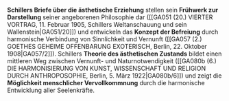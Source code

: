 
**Schillers Briefe über die ästhetische Erziehung** stellen sein **Frühwerk zur Darstellung** seiner angeborenen Philosophie dar ([[GA051 (20.) VIERTER VORTRAG, 11. Februar 1905, Schillers Weltanschauung und sein Wallenstein|GA051/20]]) und entwickeln das **Konzept der Befreiung** durch harmonische Verbindung von Sinnlichkeit und Vernunft ([[GA057 (2.) GOETHES GEHEIME OFFENBARUNG EXOTERISCH, Berlin, 22. Oktober 1908|GA057/2]]). Schillers **Theorie des ästhetischen Zustands** bildet einen mittleren Weg zwischen Vernunft- und Naturnotwendigkeit ([[GA080b (6.) DIE HARMONISIERUNG VON KUNST, WISSENSCHAFT UND RELIGION DURCH ANTHROPOSOPHIE, Berlin, 5. März 1922|GA080b/6]]) und zeigt die **Möglichkeit menschlicher Vervollkommnung** durch die harmonische Entwicklung aller Seelenkräfte.
